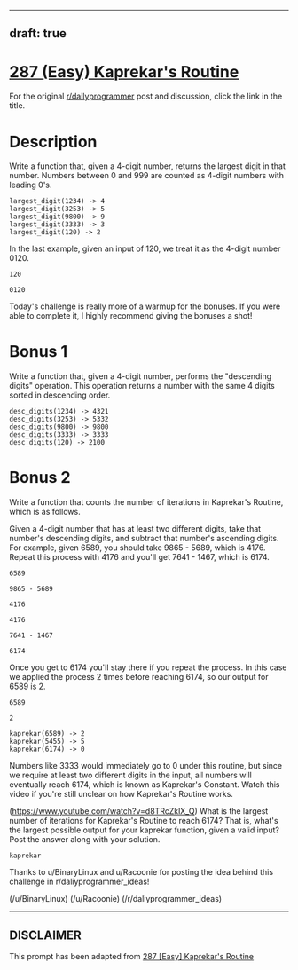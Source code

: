 ---
draft: true
----

# [287 (Easy) Kaprekar's Routine](https://www.reddit.com/r/dailyprogrammer/comments/56tbds/20161010_challenge_287_easy_kaprekars_routine/)

For the original [r/dailyprogrammer](https://www.reddit.com/r/dailyprogrammer/) post and discussion, click the link in the title.

# Description
Write a function that, given a 4-digit number, returns the largest digit in that number. Numbers between 0 and 999 are counted as 4-digit numbers with leading 0's.


```
largest_digit(1234) -> 4
largest_digit(3253) -> 5
largest_digit(9800) -> 9
largest_digit(3333) -> 3
largest_digit(120) -> 2
```
In the last example, given an input of 120, we treat it as the 4-digit number 0120.


```
120
```

```
0120
```
Today's challenge is really more of a warmup for the bonuses. If you were able to complete it, I highly recommend giving the bonuses a shot!

# Bonus 1
Write a function that, given a 4-digit number, performs the "descending digits" operation. This operation returns a number with the same 4 digits sorted in descending order.


```
desc_digits(1234) -> 4321
desc_digits(3253) -> 5332
desc_digits(9800) -> 9800
desc_digits(3333) -> 3333
desc_digits(120) -> 2100
```
# Bonus 2
Write a function that counts the number of iterations in Kaprekar's Routine, which is as follows.

Given a 4-digit number that has at least two different digits, take that number's descending digits, and subtract that number's ascending digits. For example, given 6589, you should take 9865 - 5689, which is 4176. Repeat this process with 4176 and you'll get 7641 - 1467, which is 6174.


```
6589
```

```
9865 - 5689
```

```
4176
```

```
4176
```

```
7641 - 1467
```

```
6174
```
Once you get to 6174 you'll stay there if you repeat the process. In this case we applied the process 2 times before reaching 6174, so our output for 6589 is 2.


```
6589
```

```
2
```

```
kaprekar(6589) -> 2
kaprekar(5455) -> 5
kaprekar(6174) -> 0
```
Numbers like 3333 would immediately go to 0 under this routine, but since we require at least two different digits in the input, all numbers will eventually reach 6174, which is known as Kaprekar's Constant. Watch this video if you're still unclear on how Kaprekar's Routine works.

(https://www.youtube.com/watch?v=d8TRcZklX_Q)
What is the largest number of iterations for Kaprekar's Routine to reach 6174? That is, what's the largest possible output for your kaprekar function, given a valid input? Post the answer along with your solution.


```
kaprekar
```
Thanks to u/BinaryLinux and u/Racoonie for posting the idea behind this challenge in r/daliyprogrammer_ideas!

(/u/BinaryLinux)
(/u/Racoonie)
(/r/daliyprogrammer_ideas)

----
## **DISCLAIMER**
This prompt has been adapted from [287 [Easy] Kaprekar's Routine](https://www.reddit.com/r/dailyprogrammer/comments/56tbds/20161010_challenge_287_easy_kaprekars_routine/
)
